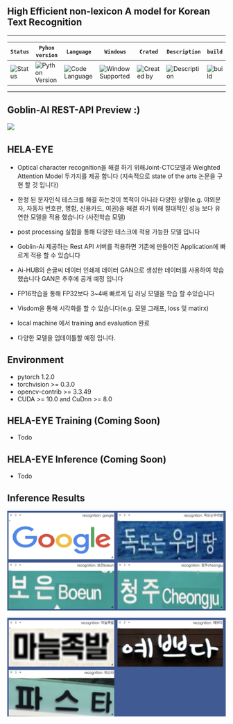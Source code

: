 ## High Efficient non-lexicon A model for Korean Text Recognition

---

| **`Status`** | **`Pyhon version`** | **`Language`** | **`Windows`** | **`Crated`** | **`Description`** | **`build`** |
|---------------------|------------------|-------------------|---------------|---------------|---------------|---------------|
|![Status](https://img.shields.io/pypi/status/Django.svg) |![Python Version](https://img.shields.io/pypi/pyversions/Django.svg)|![Code Language](https://img.shields.io/badge/python3.6-100%25-red.svg)| ![Window Supported](https://img.shields.io/badge/supported-not-orange.svg) |![Created by](https://img.shields.io/badge/Sunday%2006%2C%20Oct%202019-hela.kim-ff69b4.svg)|![Description](https://img.shields.io/badge/TextRecognition-Model-yellowgreen.svg)|![build](https://img.shields.io/circleci/token/YOURTOKEN/project/github/RedSparr0w/node-csgo-parser/master.svg)

---

## Goblin-AI REST-API Preview :)
![](fig/preview_rest_api.gif)

## HELA-EYE
- Optical character recognition을 해결 하기 위해Joint-CTC모델과 Weighted Attention Model 두가지를 제공 합니다 (지속적으로 state of the arts 논문을 구현 할 것 입니다)

- 한정 된 문자인식 테스크를 해결 하는것이 목적이 아니라 다양한 상황(e.g. 야외문자, 자동차 번호판, 명함, 신용카드, 여권)을 해결 하기 위해 절대적인 성능 보다 유연한 모델을 적용 했습니다 (사전학습 모델)

- post processing 실험을 통해 다양한 테스크에 적용 가능한 모델 입니다

- Goblin-Ai 제공하는 Rest API 서버를 적용하면 기존에 만들어진 Application에 빠르게 적용 할 수 있습니다

- Ai-HUB의 손글씨 데이터 인쇄체 데이터 GAN으로 생성한 데이터를 사용하여 학습 했습니다 GAN은 추후에 공개 예정 입니다

- FP16학습을 통해 FP32보다 3~4배 빠르게 딥 러닝 모델을 학습 할 수있습니다

- Visdom을 통해 시각화를 할 수 있습니다(e.g. 모델 그래프, loss 및 matirx)

- local machine 에서 training and evaluation 완료

- 다양한 모델을 업데이틀할 예정 입니다.
## Environment
- pytorch 1.2.0
- torchvision >= 0.3.0
- opencv-contrib >= 3.3.49
- CUDA >= 10.0 and CuDnn >= 8.0
 
## HELA-EYE Training (Coming Soon)
 - Todo

## HELA-EYE Inference (Coming Soon)
 - Todo

## Inference Results
 
![fig_2](fig/inference_2.png)

![fig_1](fig/inference_1.png)